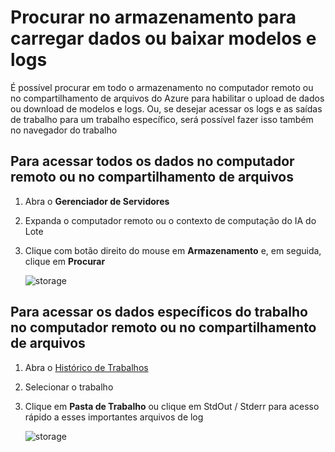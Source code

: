 # <a name="browse-storage-to-upload-data-or-download-models-and-logs"></a>Procurar no armazenamento para carregar dados ou baixar modelos e logs

É possível procurar em todo o armazenamento no computador remoto ou no compartilhamento de arquivos do Azure para habilitar o upload de dados ou download de modelos e logs. Ou, se desejar acessar os logs e as saídas de trabalho para um trabalho específico, será possível fazer isso também no navegador do trabalho

## <a name="to-access-all-data-on-the-remote-machine-or-file-share"></a>Para acessar todos os dados no computador remoto ou no compartilhamento de arquivos
1. Abra o **Gerenciador de Servidores**
2. Expanda o computador remoto ou o contexto de computação do IA do Lote
3. Clique com botão direito do mouse em **Armazenamento** e, em seguida, clique em **Procurar**

    ![storage](media\manage-storage\browse-storage.png)

## <a name="to-access-job-specific-data-on-the-remote-machine-or-file-share"></a>Para acessar os dados específicos do trabalho no computador remoto ou no compartilhamento de arquivos
1. Abra o [Histórico de Trabalhos](job-details.md)
2. Selecionar o trabalho
3. Clique em **Pasta de Trabalho** ou clique em StdOut / Stderr para acesso rápido a esses importantes arquivos de log 

    ![storage](media\manage-storage\job-workingfolder.png)
